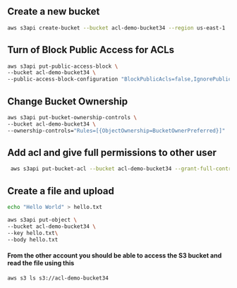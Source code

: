 ## Create a new bucket
```sh
aws s3api create-bucket --bucket acl-demo-bucket34 --region us-east-1
```

## Turn of Block Public Access for ACLs
```sh
aws s3api put-public-access-block \
--bucket acl-demo-bucket34 \
--public-access-block-configuration "BlockPublicAcls=false,IgnorePublicAcls=false,BlockPublicPolicy=true,RestrictPublicBuckets=true"
```

## Change Bucket Ownership
```sh
aws s3api put-bucket-ownership-controls \
--bucket acl-demo-bucket34 \
--ownership-controls="Rules=[{ObjectOwnership=BucketOwnerPreferred}]"
```

## Add acl and give full permissions to other user
```sh
 aws s3api put-bucket-acl --bucket acl-demo-bucket34 --grant-full-control emailaddress=emmanuelurias60@gmail.com
```

## Create a file and upload
```sh
echo "Hello World" > hello.txt

aws s3api put-object \
--bucket acl-demo-bucket34 \
--key hello.txt\
--body hello.txt
```

#### From the other account you should be able to access the S3 bucket and read the file using this
```sh
aws s3 ls s3://acl-demo-bucket34
```